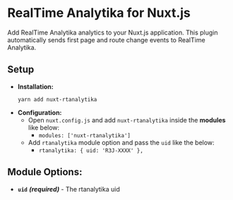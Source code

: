 # RealTime Analytika for Nuxt.js

Add RealTime Analytika analytics to your Nuxt.js application. This plugin automatically sends first page and route change events to RealTime Analytika.

## Setup
- **Installation:**
    ```
    yarn add nuxt-rtanalytika
    ```
- **Configuration:**
    - Open `nuxt.config.js` and add `nuxt-rtanalytika` inside the **modules** like below:
        - `modules: ['nuxt-rtanalytika']`
    - Add `rtanalytika` module option and pass the `uid` like  the below:
        - `rtanalytika: { uid: 'R3J-XXXX' },`

## Module Options:
-  **`uid`** ***(required)*** - The rtanalytika uid